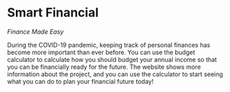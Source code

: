 # Smart Financial

*Finance Made Easy*

During the COVID-19 pandemic, keeping track of personal finances has become more important than ever before. You can use the budget calculator to calculate how you should budget your annual income so that you can be financially ready for the future. The website shows more information about the project, and you can use the calculator to start seeing what you can do to plan your financial future today!

